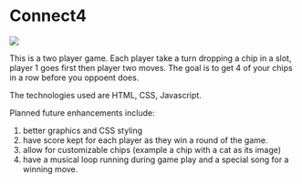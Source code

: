 # Connect4

<img src="https://imgur.com/a/AQvvXtX"/>

This is a two player game.  Each player take a turn dropping a chip in a slot, player 1 goes first then player two moves.  The goal is to get 4 of your chips in a row before you oppoent does.  

The technologies used are HTML, CSS, Javascript.

Planned future enhancements include:
1. better graphics and CSS styling
2. have score kept for each player as they win a round of the game.
3. allow for customizable chips (example a chip with a cat as its image)
4. have a musical loop running during game play and a special song for a winning move.


